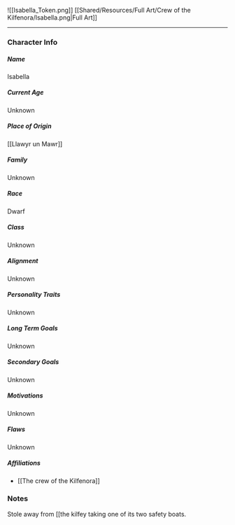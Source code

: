 ![[Isabella_Token.png]]
[[Shared/Resources/Full Art/Crew of the Kilfenora/Isabella.png|Full Art]]

---
### Character Info

##### Name 
Isabella

##### Current Age
Unknown

##### Place of Origin
[[Llawyr un Mawr]]

##### Family
Unknown

##### Race
Dwarf

##### Class
Unknown

##### Alignment
Unknown

##### Personality Traits
Unknown

##### Long Term Goals
Unknown

##### Secondary Goals
Unknown

##### Motivations
Unknown

##### Flaws
Unknown

##### Affiliations
- [[The crew of the Kilfenora]]

### Notes
Stole away from [[the kilfey taking one of its two safety boats.
